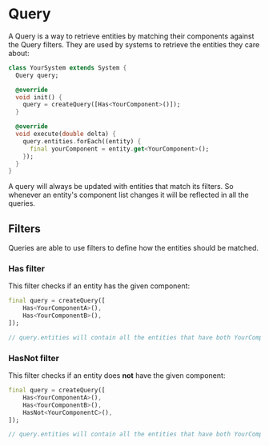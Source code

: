 # Query

A Query is a way to retrieve entities by matching their components against the Query filters. They are used by systems to retrieve the entities they care about:
```dart
class YourSystem extends System {
  Query query;

  @override
  void init() { 
    query = createQuery([Has<YourComponent>()]);
  }

  @override
  void execute(double delta) { 
    query.entities.forEach((entity) {
      final yourComponent = entity.get<YourComponent>();
    });
  }
}
```

A query will always be updated with entities that match its filters. So whenever an entity's component list changes it will be reflected in all the queries.

## Filters

Queries are able to use filters to define how the entities should be matched.

### Has<Component> filter

This filter checks if an entity has the given component:
```dart
final query = createQuery([
    Has<YourComponentA>(),
    Has<YourComponentB>(),
]);

// query.entities will contain all the entities that have both YourComponentA and YourComponentB.
```

### HasNot<Component> filter

This filter checks if an entity does **not** have the given component:
```dart
final query = createQuery([
    Has<YourComponentA>(),
    Has<YourComponentB>(),
    HasNot<YourComponentC>(),
]);

// query.entities will contain all the entities that have both YourComponentA and YourComponentB and NOT YourComponentC.
```